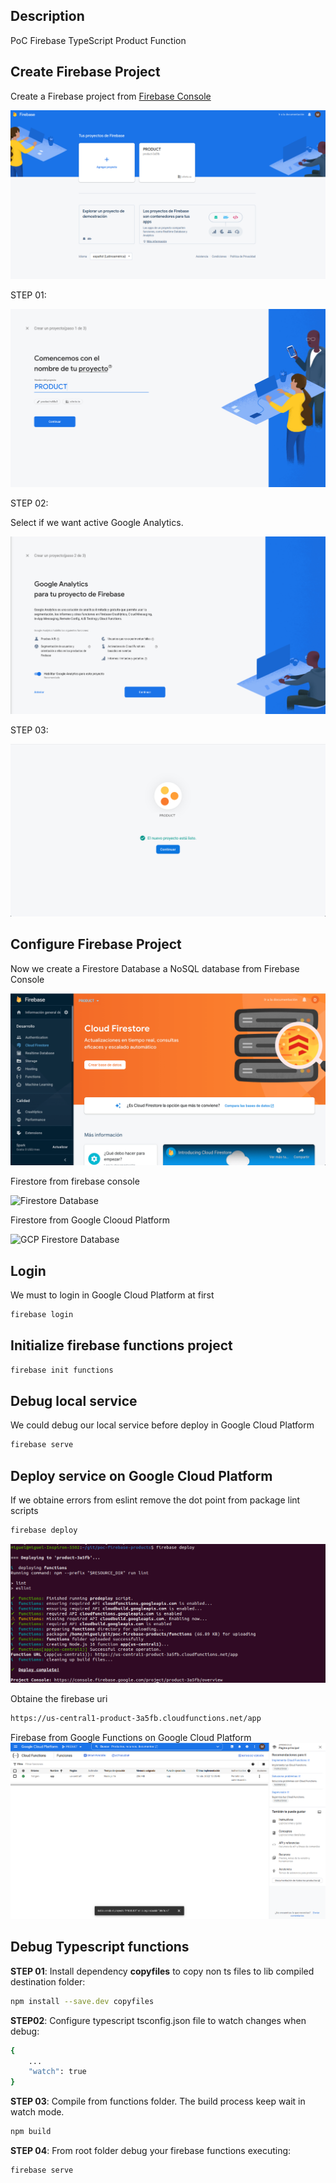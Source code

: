 ## Description
PoC Firebase TypeScript Product Function

## Create Firebase Project

Create a Firebase project from [Firebase Console](https://console.firebase.google.com/)

![Firebase Console](captures/firebase_console.png "Firebase Console")

STEP 01:

![Firebase project name](captures/firebase_project_name.png "Firebase project name")

STEP 02:

Select if we want active Google Analytics.

![Firebase Google Analytics](captures/firebase_google_analytics.png "Firebase Google Analytics")

STEP 03:

![Firebase Project Confirmation](captures/firebase_project_confirmation.png "Firebase Project Confirmation")

## Configure Firebase Project

Now we create a Firestore Database a NoSQL database from Firebase Console

![Firebase Firestore Database](captures/firebase_firestore_creation.png "Firebase Firestore Database")

Firestore from firebase console

![Firestore Database](captures/firestore_database.png "Firestore 
Database")

Firestore from Google Clooud Platform

![GCP Firestore Database](captures/gcp_firestore_database.png "GCP Firestore 
Database")

## Login

We must to login in Google Cloud Platform at first

```sh
firebase login
```

## Initialize firebase functions project

```sh
firebase init functions
```

## Debug local service

We could debug our local service before deploy in Google Cloud Platform

```sh
firebase serve
```

## Deploy service on Google Cloud Platform

If we obtaine errors from eslint remove the dot point from package lint scripts
```sh
firebase deploy
```

![Firebase Deployment](captures/firebase_deploy.png "Firebase Deployment")

Obtaine the firebase uri

```sh
https://us-central1-product-3a5fb.cloudfunctions.net/app
```

Firebase from Google Functions on Google Cloud Platform
![Google Functions GCP](captures/firebase_gcp.png "Google Functions GCP")

## Debug Typescript functions

**STEP 01**: Install dependency **copyfiles** to copy non ts files to lib compiled destination folder:

```sh
npm install --save.dev copyfiles
```

**STEP02**: Configure typescript tsconfig.json file to watch changes when debug:

```sh
{
    ...
    "watch": true
}
```

**STEP 03**: Compile from functions folder. The build process keep wait in watch mode.

```sh
npm build
```

**STEP 04**: From root folder debug your firebase functions executing:

```sh
firebase serve
```

